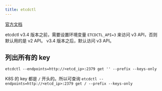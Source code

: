 ```yaml
---
title: etcdctl
---
```


[官方文档](https://github.com/etcd-io/etcd/tree/master/etcdctl)

etcdctl v3.4 版本之前，需要设置环境变量 `ETCDCTL_API=3` 来访问 v3 API，否则默认用的是 v2 API。
v3.4 版本之后，默认访问 v3 API。

## 列出所有的 key

`etcdctl --endpoints=http://<etcd_ip>:2379 get '' --prefix --keys-only`

K8S 的 key 都是 `/` 开头的。所以可查询 `etcdctl --endpoints=http://<etcd_ip>:2379 get / --prefix --keys-only`
